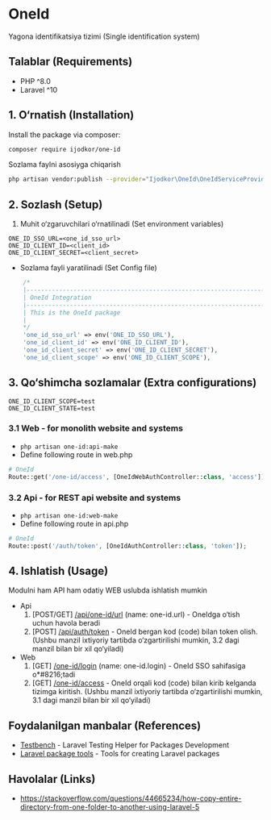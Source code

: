 # OneId

Yagona identifikatsiya tizimi (Single identification system)

## Talablar (Requirements)

- PHP ^8.0
- Laravel ^10

## 1. O&#8216;rnatish (Installation)

Install the package via composer:

```bash
composer require ijodkor/one-id
```

Sozlama faylni asosiyga chiqarish

```bash
php artisan vendor:publish --provider="Ijodkor\OneId\OneIdServiceProvider"
```

## 2. Sozlash (Setup)

1. Muhit o&#8216;zgaruvchilari o&#8216;rnatilinadi (Set environment variables)

```dotenv
ONE_ID_SSO_URL=<one_id_sso_url>
ONE_ID_CLIENT_ID=<client_id>
ONE_ID_CLIENT_SECRET=<client_secret>
```

- Sozlama fayli yaratilinadi (Set Config file)

```php
    /*
    |--------------------------------------------------------------------------
    | OneId Integration
    |--------------------------------------------------------------------------
    | This is the OneId package
    |
    */
    'one_id_sso_url' => env('ONE_ID_SSO_URL'),
    'one_id_client_id' => env('ONE_ID_CLIENT_ID'),
    'one_id_client_secret' => env('ONE_ID_CLIENT_SECRET'),
    'one_id_client_scope' => env('ONE_ID_CLIENT_SCOPE'),
```

## 3. Qo&#8216;shimcha sozlamalar (Extra configurations)

```dotenv
ONE_ID_CLIENT_SCOPE=test
ONE_ID_CLIENT_STATE=test
```

### 3.1 Web - for monolith website and systems

- ``php artisan one-id:api-make``
- Define following route in web.php

```php
# OneId
Route::get('/one-id/access', [OneIdWebAuthController::class, 'access']);
```

### 3.2 Api - for REST api website and systems

- ``php artisan one-id:web-make``
- Define following route in api.php

```php
# OneId
Route::post('/auth/token', [OneIdAuthController::class, 'token']);
```

## 4. Ishlatish (Usage)

Modulni ham API ham odatiy WEB uslubda ishlatish mumkin

- Api
    1. [POST/GET] [/api/one-id/url](/api/one-id/url) (name: one-id.url) - OneIdga o&#8216;tish uchun havola beradi
    2. [POST] [/api/auth/token](/api/auth/token) - OneId bergan kod (code) bilan token olish. (Ushbu manzil ixtiyoriy
       tartibda o&#8216;zgartirilishi mumkin, 3.2 dagi manzil bilan bir xil qo&#8216;yiladi)
- Web
    1. [GET] [/one-id/login](/one-id/login) (name: one-id.login) - OneId SSO sahifasiga o*#8216;tadi
    2. [GET] [/one-id/access](/one-id/access) - OneId orqali kod (code) bilan kirib kelganda tizimga kiritish. (Ushbu
       manzil ixtiyoriy tartibda o&#8216;zgartirilishi mumkin, 3.1 dagi manzil bilan bir xil qo&#8216;yiladi)

## Foydalanilgan manbalar (References)

- [Testbench](https://packages.tools/testbench) - Laravel Testing Helper for Packages Development
- [Laravel package tools](https://packages.tools/testbench) - Tools for creating Laravel packages

## Havolalar (Links)

- https://stackoverflow.com/questions/44665234/how-copy-entire-directory-from-one-folder-to-another-using-laravel-5
